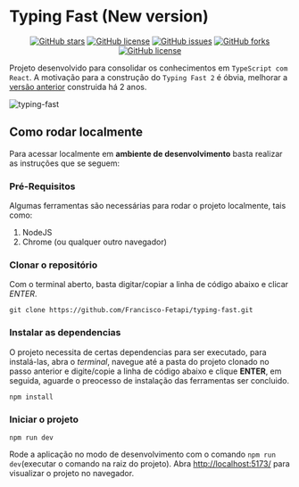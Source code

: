 # Typing Fast (New version)
<p align="center">
<a href="https://github.com/Francisco-Fetapi/typing-fast/stargazers"><img alt="GitHub stars" src="https://img.shields.io/github/stars/Francisco-Fetapi/typing-fast?style=plastic"></a>
<a href="https://github.com/Francisco-Fetapi/typing-fast"><img alt="GitHub license" src="https://img.shields.io/badge/Exercise-For%20trainning-orange"></a>
<a href="https://github.com/Francisco-Fetapi/typing-fast/issues"><img alt="GitHub issues" src="https://img.shields.io/github/issues/Francisco-Fetapi/typing-fast?style=plastic"></a>
<a href="https://github.com/Francisco-Fetapi/typing-fast/network"><img alt="GitHub forks" src="https://img.shields.io/github/forks/Francisco-Fetapi/typing-fast?style=plastic"></a>
<a href="https://github.com/Francisco-Fetapi/typing-fast"><img alt="GitHub license" src="https://img.shields.io/github/license/Francisco-Fetapi/typing-fast?style=plastic"></a>
</p>

Projeto desenvolvido para consolidar os conhecimentos em `TypeScript com React`. A motivação para a construção do `Typing Fast 2` é óbvia, melhorar a [versão anterior](https://github.com/Francisco-Fetapi/Mestre-no-teclado) construida há 2 anos.

![typing-fast](https://user-images.githubusercontent.com/74926014/192989621-d9d93295-de18-422b-9bcd-9fc494edfd7b.gif)

## Como rodar localmente

Para acessar localmente em **ambiente de desenvolvimento** basta realizar as instruções que se seguem:

### Pré-Requisitos

Algumas ferramentas são necessárias para rodar o projeto localmente, tais como:

1. NodeJS
2. Chrome (ou qualquer outro navegador)

### Clonar o repositório

Com o terminal aberto, basta digitar/copiar a linha de código abaixo e clicar _ENTER_.

```
git clone https://github.com/Francisco-Fetapi/typing-fast.git
```

### Instalar as dependencias

O projeto necessita de certas dependencias para ser executado, para instalá-las, abra o _terminal_, navegue até a pasta do projeto clonado no passo anterior e digite/copie a linha de código abaixo e clique **ENTER**, em seguida, aguarde o preocesso de instalação das ferramentas ser concluido.

```
npm install
```
### Iniciar o projeto
```
npm run dev
```
Rode a aplicação no modo de desenvolvimento com o comando `npm run dev`(executar o comando na raiz do projeto).
Abra [http://localhost:5173/](http://localhost:5173/) para visualizar o projeto no navegador.

